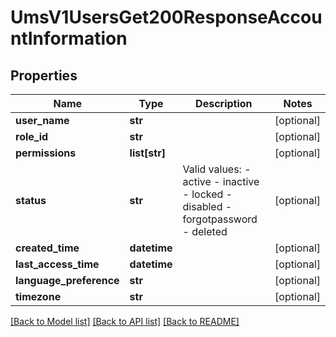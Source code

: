 # UmsV1UsersGet200ResponseAccountInformation

## Properties
Name | Type | Description | Notes
------------ | ------------- | ------------- | -------------
**user_name** | **str** |  | [optional] 
**role_id** | **str** |  | [optional] 
**permissions** | **list[str]** |  | [optional] 
**status** | **str** | Valid values: - active - inactive - locked - disabled - forgotpassword - deleted  | [optional] 
**created_time** | **datetime** |  | [optional] 
**last_access_time** | **datetime** |  | [optional] 
**language_preference** | **str** |  | [optional] 
**timezone** | **str** |  | [optional] 

[[Back to Model list]](../README.md#documentation-for-models) [[Back to API list]](../README.md#documentation-for-api-endpoints) [[Back to README]](../README.md)


